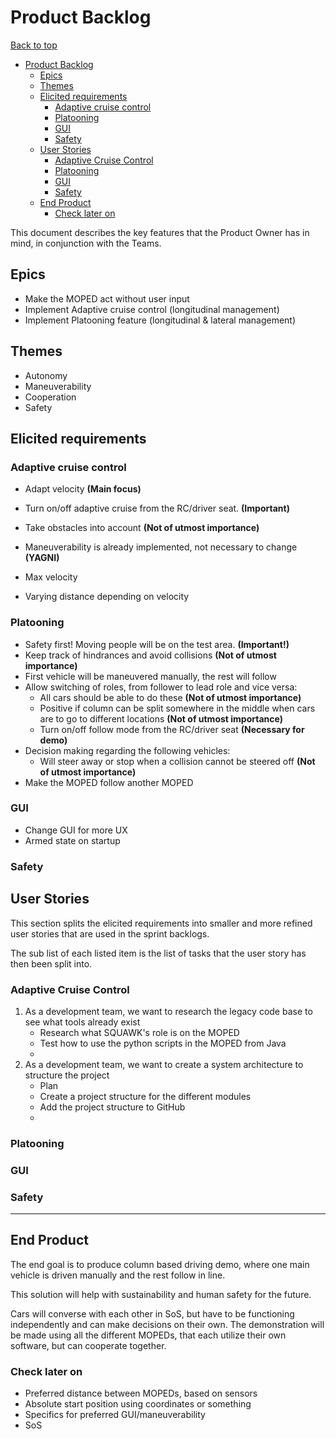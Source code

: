 # Product Backlog

[Back to top](../README.md)

- [Product Backlog](#product-backlog)
    - [Epics](#epics)
    - [Themes](#themes)
    - [Elicited requirements](#elicited-requirements)
        - [Adaptive cruise control](#adaptive-cruise-control)
        - [Platooning](#platooning)
        - [GUI](#gui)
        - [Safety](#safety)
    - [User Stories](#user-stories)
        - [Adaptive Cruise Control](#adaptive-cruise-control)
        - [Platooning](#platooning)
        - [GUI](#gui)
        - [Safety](#safety)
    - [End Product](#end-product)
        - [Check later on](#check-later-on)

This document describes the key features that the Product Owner has in mind, in conjunction with the Teams.

## Epics

- Make the MOPED act without user input
- Implement Adaptive cruise control (longitudinal management)
- Implement Platooning feature (longitudinal & lateral management)

## Themes

- Autonomy
- Maneuverability
- Cooperation
- Safety

## Elicited requirements

### Adaptive cruise control

- Adapt velocity **(Main focus)**
- Turn on/off adaptive cruise from the RC/driver seat. **(Important)**
- Take obstacles into account **(Not of utmost importance)**
- Maneuverability is already implemented, not necessary to change **(YAGNI)**

- Max velocity
- Varying distance depending on velocity

### Platooning

- Safety first! Moving people will be on the test area. **(Important!)**
- Keep track of hindrances and avoid collisions **(Not of utmost importance)**
- First vehicle will be maneuvered manually, the rest will follow
- Allow switching of roles, from follower to lead role and vice versa:
    - All cars should be able to do these **(Not of utmost importance)**
    - Positive if column can be split somewhere in the middle when cars are to go to different locations **(Not of utmost importance)**
    - Turn on/off follow mode from the RC/driver seat **(Necessary for demo)**
- Decision making regarding the following vehicles:
    - Will steer away or stop when a collision cannot be steered off **(Not of utmost importance)**
- Make the MOPED follow another MOPED

### GUI

- Change GUI for more UX
- Armed state on startup

### Safety

## User Stories

This section splits the elicited requirements into smaller and more refined user stories that are used in the sprint backlogs.

The sub list of each listed item is the list of tasks that the user story has then been split into.

### Adaptive Cruise Control

1. As a development team, we want to research the legacy code base to see what tools already exist
    - Research what SQUAWK's role is on the MOPED
    - Test how to use the python scripts in the MOPED from Java
    - 
2. As a development team, we want to create a system architecture to structure the project
    - Plan 
    - Create a project structure for the different modules
    - Add the project structure to GitHub
    - 

### Platooning

### GUI

### Safety

---

## End Product

The end goal is to produce column based driving demo, where one main vehicle is driven manually and the rest follow in line.

This solution will help with sustainability and human safety for the future.

Cars will converse with each other in SoS, but have to be functioning independently and can make decisions on their own. The demonstration will be made using all the different MOPEDs, that each utilize their own software, but can cooperate together.

### Check later on

- Preferred distance between MOPEDs, based on sensors
- Absolute start position using coordinates or something
- Specifics for preferred GUI/maneuverability
- SoS